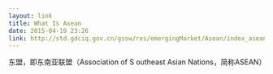 ```yaml
---
layout: link
title: What Is Asean
date: 2015-04-19 23:26
link: http://std.gdciq.gov.cn/gssw/res/emergingMarket/Asean/index_asean.html
---
```


东盟，即东南亚联盟（Association of S outheast Asian Nations，简称ASEAN）


